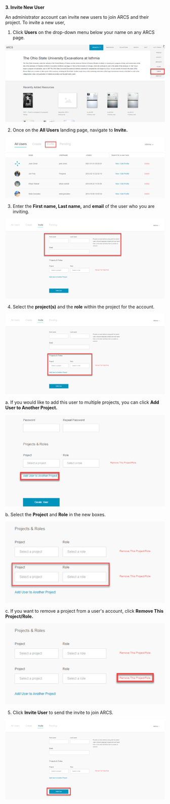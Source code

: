 **3. Invite New User**

An administrator account can invite new users to join ARCS and their project. To invite a new user,

1. Click **Users** on the drop-down menu below your name on any ARCS page.

![2.1 Annotated](../images/Admin%20Tasks%20Annotated/2.1_annotated.1.png?raw=true)

2. Once on the **All Users** landing page, navigate to **Invite.**

![3.2 Annotated](../images/Admin%20Tasks%20Annotated/3.2_annotated.1.png?raw=true)

3. Enter the **First name, Last name,** and **email** of the user who you are inviting.

![3.3 Annotated](../images/Admin%20Tasks%20Annotated/3.3_annotated.1.png?raw=true)

4. Select the **project(s)** and the **role** within the project for the account.

![3.4 Annotated](../images/Admin%20Tasks%20Annotated/3.4_annotated.1.png?raw=true)

a. If you would like to add this user to multiple projects, you can click **Add User to Another Project.**

![2.5 Annotated](../images/Admin%20Tasks%20Annotated/2.5_annotated.1.png?raw=true)

b. Select the **Project** and **Role** in the new boxes.

![2.6 Annotated](../images/Admin%20Tasks%20Annotated/2.6_annotated.1.png?raw=true)

c. If you want to remove a project from a user's account, click **Remove This Project/Role.**

![2.7 Annotated](../images/Admin%20Tasks%20Annotated/2.7_annotated.1.png?raw=true)

5. Click **Invite User** to send the invite to join ARCS.

![3.5 Annotated](../images/Admin%20Tasks%20Annotated/3.5_annotated.1.png?raw=true)
